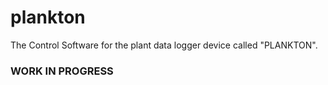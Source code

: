 # plankton
The Control Software for the plant data logger device called "PLANKTON".


### WORK IN PROGRESS
